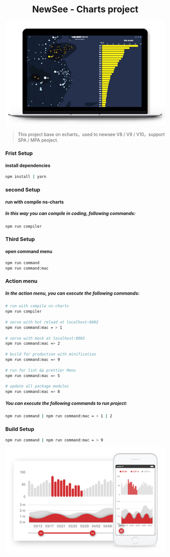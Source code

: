 <div align="center">
  <h1>NewSee - Charts project</h1>
  <img width="600" src="https://github.com/Newsee-Frontend/ns-charts/blob/master/md/charts-pc.png?raw=true">
</div>

> This project base on echarts，used to newsee V8 /  V9 / V10，support SPA / MPA peoject.

### Frist  Setup
####  install dependencies
``` bash
npm install | yarn
```

### second  Setup
####  run with compile ns-charts
#####  In this way you can compile in coding, following commands:
``` bash
npm run compiler
```

### Third  Setup
#### open command menu
``` bash
npm run command
npm run command:mac
```

### Action menu
#####  In the action menu, you can execute the following commands:

``` bash
# run with compile ns-charts
npm run compiler

# serve with hot reload at localhost:8002
npm run command:mac = > 1

# serve with mock at localhost:8002
npm run command:mac => 2

# build for production with minification
npm run command:mac => 9

# run for lint && prettier Menu
npm run command:mac => 5

# update all package modules
npm run command:mac => 8

```
#####  You can execute the following commands to run project:
``` bash
npm run command | npm run command:mac = > 1 | 2
```
###  Build  Setup
``` bash
npm run command | npm run command:mac = > 9
```
<div align="center">
  <img width="600" src="https://github.com/Newsee-Frontend/ns-charts/blob/master/md/charts-mobile.png?raw=true">
</div>
